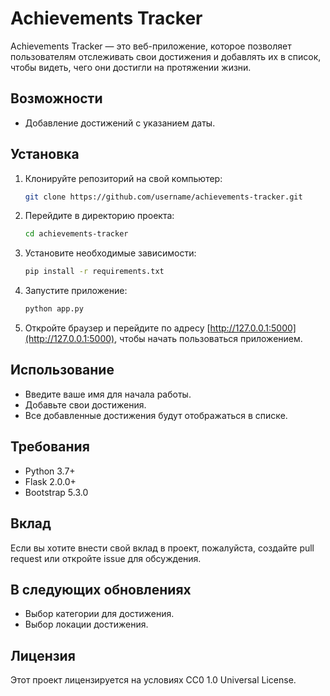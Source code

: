 
# Achievements Tracker

Achievements Tracker — это веб-приложение, которое позволяет пользователям отслеживать свои достижения и добавлять их в список, чтобы видеть, чего они достигли на протяжении жизни.

## Возможности

- Добавление достижений с указанием даты.

## Установка

1. Клонируйте репозиторий на свой компьютер:

   ```bash
   git clone https://github.com/username/achievements-tracker.git
   ```

2. Перейдите в директорию проекта:

   ```bash
   cd achievements-tracker
   ```

3. Установите необходимые зависимости:

   ```bash
   pip install -r requirements.txt
   ```

4. Запустите приложение:

   ```bash
   python app.py
   ```

5. Откройте браузер и перейдите по адресу [http://127.0.0.1:5000](http://127.0.0.1:5000), чтобы начать пользоваться приложением.

## Использование

- Введите ваше имя для начала работы.
- Добавьте свои достижения.
- Все добавленные достижения будут отображаться в списке.

## Требования

- Python 3.7+
- Flask 2.0.0+
- Bootstrap 5.3.0

## Вклад

Если вы хотите внести свой вклад в проект, пожалуйста, создайте pull request или откройте issue для обсуждения.

## В следующих обновлениях

- Выбор категории для достижения.
- Выбор локации достижения.

## Лицензия

Этот проект лицензируется на условиях CC0 1.0 Universal License.

